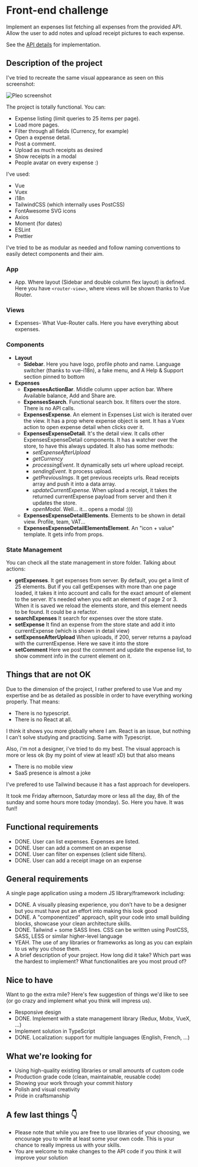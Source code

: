 # Front-end challenge

Implement an expenses list fetching all expenses from the provided API. Allow the user to add notes and upload receipt pictures to each expense.

See the [API details](https://github.com/pleo-io/frontend-challenge/blob/master/api/README.md) for implementation.

## Description of the project

I've tried to recreate the same visual appearance as seen on this screenshot:

![Pleo screenshot](https://www.pleo.io/cbbc592f6101b0f5cd3275098b986e94.png)

The project is totally functional. You can:

- Expense listing (limit queries to 25 items per page).
- Load more pages.
- Filter through all fields (Currency, for example)
- Open a expense detail.
- Post a comment.
- Upload as much receipts as desired
- Show receipts in a modal
- People avatar on every expense :)

I've used:

- Vue
- Vuex
- i18n
- TailwindCSS (which internally uses PostCSS)
- FontAwesome SVG icons
- Axios
- Moment (for dates)
- ESLint
- Prettier

I've tried to be as modular as needed and follow naming conventions to easily detect components and their aim.

### App

- App. Where layout (Sidebar and double column flex layout) is defined. Here you have `<router-view>`, where views will be shown thanks to Vue Router.

### Views

- Expenses- What Vue-Router calls. Here you have everything about expenses.

### Components

- **Layout**
  - **Sidebar**. Here you have logo, profile photo and name. Language switcher (thanks to vue-i18n), a fake menu, and A Help & Support section pinned to bottom
- **Expenses**
  - **ExpensesActionBar**. Middle column upper action bar. Where Available balance, Add and Share are.
  - **ExpensesSearch**. Functional search box. It filters over the store. There is no API calls.
  - **ExpensesExpense**. An element in Expenses List wich is iterated over the view. It has a prop where expense object is sent. It has a Vuex action to open expense detail when clicks over it.
  - **ExpensesExpenseDetail**. It's the detail view. It calls other ExpensesExpenseDetail components. It has a watcher over the store, to have this always updated. It also has some methods:
    - _setExpenseAfterUpload_
    - _getCurrency_
    - _processingEvent_. It dynamically sets url where upload receipt.
    - _sendingEvent_. It process upload.
    - _getPreviousImgs_. It get previous receipts urls. Read receipts array and push it into a data array.
    - _updateCurrentExpense_. When upload a receipt, it takes the returned currentExpense payload from server and then it updates the store.
    - _openModal_. Well... it... opens a modal :)))
  - **ExpensesExpenseDetailElements**. Elements to be shown in detail view. Profile, team, VAT...
  - **ExpensesExpenseDetailElementsElement**. An "icon + value" template. It gets info from props.

### State Management

You can check all the state management in store folder. Talking about actions:

- **getExpenses**. It get expenses from server. By default, you get a limit of 25 elements. But if you call getExpenses with more than one page loaded, it takes it into account and calls for the exact amount of element to the server. It's needed when you edit an element of page 2 or 3. When it is saved we reload the elements store, and this element needs to be found. It could be a refactor.
- **searchExpenses** It search for expenses over the store state.
- **setExpense** It find an expense from the store state and add it into currentExpense (which is shown in detail view)
- **setExpenseAfterUpload** When uploads, if 200, server returns a payload with the currentExpense. Here we save it into the store
- **setComment** Here we post the comment and update the expense list, to show comment info in the current element on it.

## Things that are not OK

Due to the dimension of the project, I rather prefered to use Vue and my expertise and be as detailed as possible in order to have everything working properly. That means:

- There is no typescript.
- There is no React at all.

I think it shows you more globally where I am. React is an issue, but nothing I can't solve studying and practicing. Same with Typescript.

Also, i'm not a designer, i've tried to do my best. The visual approach is more or less ok (by my point of view at least! xD) but that also means

- There is no mobile view
- SaaS presence is almost a joke

I've prefered to use Tailwind because it has a fast approach for developers.

It took me Friday afternoon, Saturday more or less all the day, 8h of the sunday and some hours more today (monday).
So. Here you have. It was fun!!

## Functional requirements

- DONE. User can list expenses. Expenses are listed.
- DONE. User can add a comment on an expense
- DONE. User can filter on expenses (client side filters).
- DONE. User can add a receipt image on an expense

## General requirements

A single page application using a modern JS library/framework including:

- DONE. A visually pleasing experience, you don’t have to be a designer but you must have put an effort into making this look good
- DONE. A "componentized" approach, split your code into small building blocks, showcase your clean architecture skills.
- DONE. Tailwind + some SASS lines. CSS can be written using PostCSS, SASS, LESS or similar higher-level language
- YEAH. The use of any libraries or frameworks as long as you can explain to us why you chose them.
- A brief description of your project. How long did it take? Which part was the hardest to implement? What functionalities are you most proud of?

## Nice to have

Want to go the extra mile? Here's few suggestion of things we'd like to see (or go crazy and implement what you think will impress us).

- Responsive design
- DONE. Implement with a state management library (Redux, Mobx, VueX, ...)
- Implement solution in TypeScript
- DONE. Localization: support for multiple languages (English, French, ...)

## What we're looking for

- Using high-quality existing libraries or small amounts of custom code
- Production grade code (clean, maintainable, reusable code)
- Showing your work through your commit history
- Polish and visual creativity
- Pride in craftsmanship

## A few last things 👇
 - Please note that while you are free to use libraries of your choosing, we encourage you to write at least some your own code. This is your chance to really impress us with your skills.
- You are welcome to make changes to the API code if you think it will improve your solution
